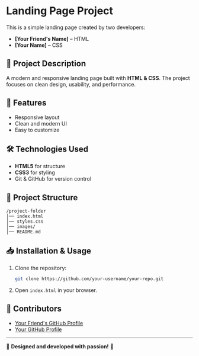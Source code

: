 # Landing Page Project

This is a simple landing page created by two developers:
- **[Your Friend's Name]** – HTML  
- **[Your Name]** – CSS  

## 📌 Project Description
A modern and responsive landing page built with **HTML & CSS**. The project focuses on clean design, usability, and performance.

## 🚀 Features
- Responsive layout  
- Clean and modern UI  
- Easy to customize  

## 🛠️ Technologies Used
- **HTML5** for structure  
- **CSS3** for styling  
- Git & GitHub for version control  

## 📂 Project Structure
```
/project-folder
│── index.html
│── styles.css
│── images/
│── README.md
```

## 📥 Installation & Usage
1. Clone the repository:
   ```bash
   git clone https://github.com/your-username/your-repo.git
   ```
2. Open `index.html` in your browser.

## 👥 Contributors
- [Your Friend's GitHub Profile](https://github.com/your-friend)
- [Your GitHub Profile](https://github.com/your-username)

---

🎨 **Designed and developed with passion!** 🚀
